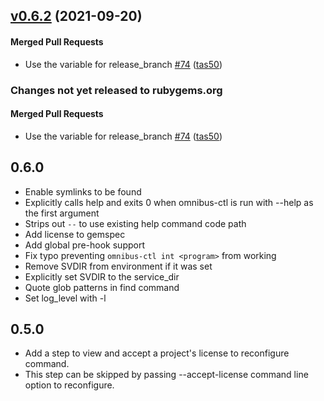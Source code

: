 <!-- usage documentation: http://expeditor.es.chef.io/configuration/changelog/ -->

<!-- latest_release 0.6.2 -->
## [v0.6.2](https://github.com/chef/omnibus-ctl/tree/v0.6.2) (2021-09-20)

#### Merged Pull Requests
- Use the variable for release_branch [#74](https://github.com/chef/omnibus-ctl/pull/74) ([tas50](https://github.com/tas50))
<!-- latest_release -->

<!-- release_rollup since=0.6.0 -->
### Changes not yet released to rubygems.org

#### Merged Pull Requests
- Use the variable for release_branch [#74](https://github.com/chef/omnibus-ctl/pull/74) ([tas50](https://github.com/tas50)) <!-- 0.6.2 -->
<!-- release_rollup -->

<!-- latest_stable_release -->
<!-- latest_stable_release -->

## 0.6.0

 - Enable symlinks to be found
 - Explicitly calls help and exits 0 when omnibus-ctl is run with --help as the first argument
 - Strips out `--` to use existing help command code path
 - Add license to gemspec
 - Add global pre-hook support
 - Fix typo preventing `omnibus-ctl int <program>` from working
 - Remove SVDIR from environment if it was set
 - Explicitly set SVDIR to the service_dir
 - Quote glob patterns in find command
 - Set log_level with -l

## 0.5.0

- Add a step to view and accept a project's license to reconfigure command.
- This step can be skipped by passing --accept-license command line option to reconfigure.
